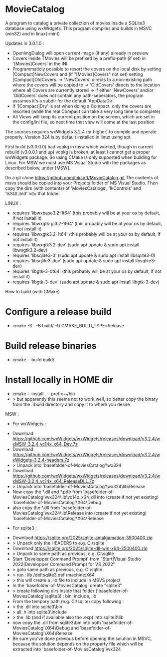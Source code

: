 # MovieCatalog
A program to catalog a private collection of movies inside a SQLite3 database using wxWidgets.
This program compiles and builds in MSVC (win32) and in linux(-mint)

Updates in 3.0.1.0 :
- OpenImgDialog will open current image (if any) already in preview
- Covers inside TMovies will be prefixed by a prefix-path (if set) in '[Movies]Covers' in the INI
- Programmaticly possible to resort the covers on the local disk by setting [Compact]NewCovers and (if "[Movies]Covers" not set) setting [Compact]OldCovers.
  -> 'NewCovers' directs to a non-existing path where the covers will be copied to
  -> 'OldCovers' directs to the location where all Covers are currently stored
  -> if either 'NewCovers' and/or 'OldCovers' does not contain any path-seperators, the program assumes it's a subdir for the default 'AppDataDir'
 - if '[Compact]Dry' is set when doing a Compact, only the covers are resorted (while the real Compact can take a very long time to complete)
- All Views will keep its current position on the screen, which are set in the config/ini file, so next time that view will come at the last position

The sources requires wxWidgets 3.2.4 (or higher) to compile and operate properly. Version 324 is by default installed in linux using apt.

First build (v3.0.0.0) had vcpkg in msw which worked, though in current rebuild (v3.0.0.1 and up) vcpkg is broken, at least I cannot get a proper wxWidgets package.
So using CMake is only supported when building for Linux.
For MSW we must use MS Visual Studio with the packages as described below, under [MSW].

Do a git clone https://github.com/lhksoft/MovieCatalog.git
The contents of msvs should be copied into your Projects folder of MS Visual Studio.
Then copy the dirs (with contents) of 'MoviesCatalogs', 'lkControls' and 'lkSQLite3' into that folder.

LINUX :
- requires 'libwxbase3.2-1t64'    (this probably will be at your os by default, if not install it)
- requires 'libwxgtk-gl3.2-1t64'  (this probably will be at your os by default, if not install it)
- requires 'libwxgtk3.2-1t64'     (this probably will be at your os by default, if not install it)
- requires 'libwxgtk3.2-dev'      (sudo apt update & sudo apt install libwxgtk3.2-dev)
- requires 'libsqlite3-0'         (sudo apt update & sudo apt install libsqlite3-0)
- requires 'libsqlite3-dev'       (sudo apt update & sudo apt install libsqlite3-dev)
- requires 'libgtk-3-0t64'        (this probably will be at your os by default, if not install it)
- requires 'libgtk-3-dev'         (sudo apt update & sudo apt install libgtk-3-dev)

How to build (with CMake)
# Configure a release build
- cmake -S . -B build/ -D CMAKE_BUILD_TYPE=Release
# Build release binaries
- cmake --build build/
# Install locally in HOME dir
- cmake --install . --prefix ~/bin
- \> but apparently this seems not to work well, so better copy the binary from the .\build directory and copy it to where you desire


MSW :
* For wxWidgets :
- Download https://github.com/wxWidgets/wxWidgets/releases/download/v3.2.4/wxMSW-3.2.4_vc14x_x64_Dev.7z
- Download https://github.com/wxWidgets/wxWidgets/releases/download/v3.2.4/wxWidgets-3.2.4-headers.7z
- \> Unpack into 'basefolder-of-MoviesCatalog'\wx324
- Download https://github.com/wxWidgets/wxWidgets/releases/download/v3.2.4/wxMSW-3.2.4_vc14x_x64_ReleaseDLL.7z
- \> Unpack into 'basefolder-of-MoviesCatalog'\wx324\lib\Release
- Now copy the *.dll and *.pdb from 'basefolder-of-MoviesCatalog'\wx324\lib\vc14x_x64_dll into (create if not yet existing) 'basefolder-of-MoviesCatalog'\X64\Debug
- also copy the *.dll from 'basefolder-of-MoviesCatalog'\wx324\lib\Release  into (create if not yet existing) 'basefolder-of-MoviesCatalog'\X64\Release
* For sqlite3 :
- Download https://sqlite.org/2025/sqlite-amalgamation-3500400.zip
- \> Unpack only the HEADERS to e.g. C:\sqlite
- Download https://sqlite.org/2025/sqlite-dll-win-x64-3500400.zip
- \> Unpack to same path as previous, e.g. C:\sqlite
- Start 'Developper Command Prompt' from "Start|Visual Studio 2022|Developper Command Prompt for VS 2022"
- \> goto same path as previous, e.g. C:\sqlite
- \> run : lib /def:sqlite3.def /machine:X64
-   \> this will create a .lib file to include in MSVS project
- In the 'basefolder-of-MoviesCatalog' create "sqlite3"
- \> create following dirs inside that folder ('basefolder-of-MoviesCatalog'\sqlite3) : bin, include, lib
- From the tempory path (e.g. C:\sqlite) copy following :
- \> the .dll into sqlite3\bin
- \> all .h   into sqlite3\include
- \> the .lib (and if available also the .exp) into sqlite3\lib
- now copy the .dll from sqlite3\bin into both 'basefolder-of-MoviesCatalog'\X64\Debug and 'basefolder-of-MoviesCatalog'\X64\Release
- Be sure you've done previous before opening the solution in MSVC, because the solution depends on the property file which will be extracted into 'basefolder-of-MoviesCatalog'\wx324
